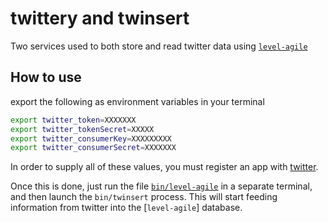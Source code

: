 # twittery and twinsert

Two services used to both store and read twitter data using
[`level-agile`][level-agile]

## How to use

export the following as environment variables in your terminal

```sh
export twitter_token=XXXXXXX
export twitter_tokenSecret=XXXXX
export twitter_consumerKey=XXXXXXXXX
export twitter_consumerSecret=XXXXXXX
```

In order to supply all of these values, you must register an app with
[twitter](https://dev.twitter.com/).

Once this is done, just run the file [`bin/level-agile`][level-agile] in
a separate terminal, and then launch the `bin/twinsert` process. This will start
feeding information from twitter into the [`level-agile`] database.

[level-agile]: https://github.com/jcrugzz/level-agile
